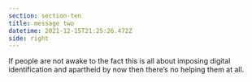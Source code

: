 ```yaml
---
section: section-ten
title: message two
datetime: 2021-12-15T21:25:26.472Z
side: right
---
```

If people are not awake to the fact this is all about imposing digital identification and apartheid by now then there’s no helping them at all.
